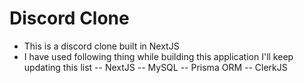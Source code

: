 # Discord Clone

- This is a discord clone built in NextJS
- I have used following thing while building this application I'll keep updating this list
  -- NextJS
  -- MySQL
  -- Prisma ORM
  -- ClerkJS